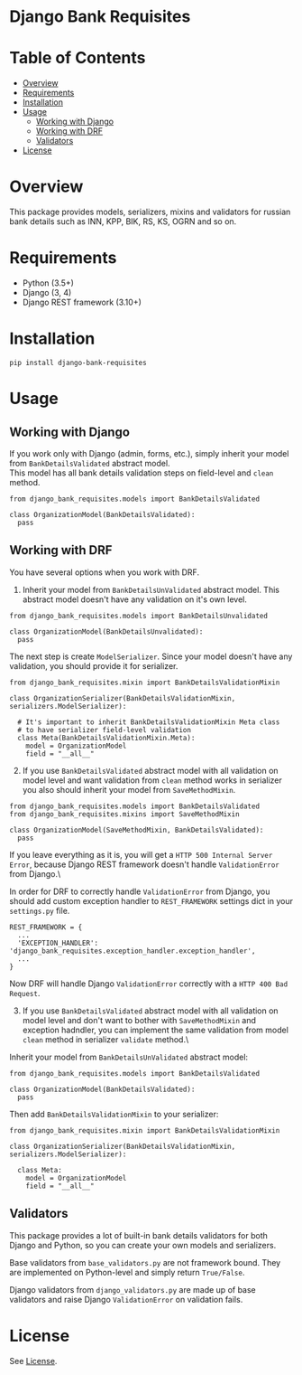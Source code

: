 # Django Bank Requisites

# Table of Contents

- [Overview](#overview)
- [Requirements](#requirements)
- [Installation](#installation)
- [Usage](#usage)
  - [Working with Django](#working-with-django)
  - [Working with DRF](#working-with-drf)
  - [Validators](#validators)
- [License](#license)

# Overview

This package provides models, serializers, mixins and validators for russian bank details such as
INN, KPP, BIK, RS, KS, OGRN and so on.

# Requirements

- Python (3.5+)
- Django (3, 4)
- Django REST framework (3.10+)

# Installation
```pip install django-bank-requisites```

# Usage

## Working with Django

If you work only with Django (admin, forms, etc.), simply inherit your model from ```BankDetailsValidated``` abstract model.\
This model has all bank details validation steps on field-level and ```clean``` method.

```
from django_bank_requisites.models import BankDetailsValidated
  
class OrganizationModel(BankDetailsValidated):
  pass
```

## Working with DRF

You have several options when you work with DRF.

1. Inherit your model from ```BankDetailsUnValidated``` abstract model. This abstract model doesn't have any validation on it's own level.

```
from django_bank_requisites.models import BankDetailsUnvalidated
  
class OrganizationModel(BankDetailsUnvalidated):
  pass
```

The next step is create ```ModelSerializer```. Since your model doesn't have any validation, you should provide it for serializer.

```
from django_bank_requisites.mixin import BankDetailsValidationMixin

class OrganizationSerializer(BankDetailsValidationMixin, serializers.ModelSerializer):
  
  # It's important to inherit BankDetailsValidationMixin Meta class
  # to have serializer field-level validation
  class Meta(BankDetailsValidationMixin.Meta):
    model = OrganizationModel
    field = "__all__"
```

2. If you use ```BankDetailsValidated``` abstract model with all validation on model level and want validation from ```clean``` method works in serializer you also should inherit your model from ```SaveMethodMixin```.

```
from django_bank_requisites.models import BankDetailsValidated
from django_bank_requisites.mixins import SaveMethodMixin
  
class OrganizationModel(SaveMethodMixin, BankDetailsValidated):
  pass
```

If you leave everything as it is, you will get a ```HTTP 500 Internal Server Error```, because Django REST framework doesn't handle ```ValidationError``` from Django.\

In order for DRF to correctly handle ```ValidationError``` from Django, you should add custom exception handler to ```REST_FRAMEWORK``` settings dict in your ```settings.py``` file.

```
REST_FRAMEWORK = {
  ...
  'EXCEPTION_HANDLER': 'django_bank_requisites.exception_handler.exception_handler',
  ...
}
```

Now DRF will handle Django ```ValidationError``` correctly with a ```HTTP 400 Bad Request```.

3. If you use ```BankDetailsValidated``` abstract model with all validation on model level and don't want to bother with ```SaveMethodMixin``` and exception hadndler, you can implement the same validation from model ```clean``` method in serializer ```validate``` method.\

Inherit your model from ```BankDetailsUnValidated``` abstract model:

```
from django_bank_requisites.models import BankDetailsValidated
  
class OrganizationModel(BankDetailsValidated):
  pass
```

Then add ```BankDetailsValidationMixin``` to your serializer:

```
from django_bank_requisites.mixin import BankDetailsValidationMixin

class OrganizationSerializer(BankDetailsValidationMixin, serializers.ModelSerializer):
  
  class Meta:
    model = OrganizationModel
    field = "__all__"
```

## Validators

This package provides a lot of built-in bank details validators for both Django and Python, so you can create your own models and serializers.

Base validators from ```base_validators.py``` are not framework bound. They are implemented on Python-level and simply return ```True/False```.

Django validators from ```django_validators.py``` are made up of base validators and raise Django ```ValidationError``` on validation fails.

# License

See [License](LICENSE.md).
